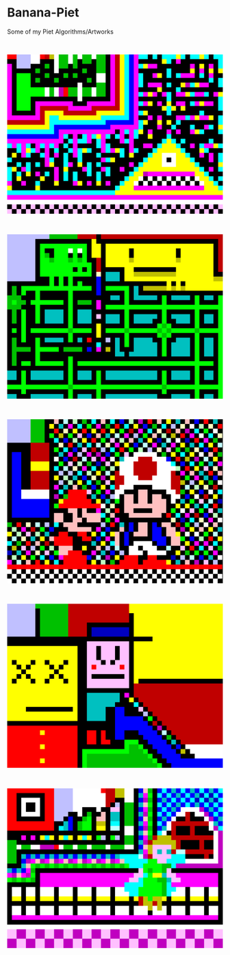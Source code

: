 # Banana-Piet
Some of my Piet Algorithms/Artworks

<BR>

<p>
  <img src="https://raw.githubusercontent.com/JonnyBanana/Banana-Piet/refs/heads/main/Images/Number%2B1.png" width="700">
</p>

<BR>

<p>
  <img src="https://raw.githubusercontent.com/JonnyBanana/Banana-Piet/refs/heads/main/Images/NumbersSquareTube.png" width="700">
</p>

<BR>

<p>
  <img src="https://raw.githubusercontent.com/JonnyBanana/Banana-Piet/refs/heads/main/Images/Mario.png" width="700">
</p>

<BR>

<p>
  <img src="https://raw.githubusercontent.com/JonnyBanana/Banana-Piet/refs/heads/main/Images/SquareofaNumber.png" width="700">
</p>

<BR>

<p>
  <img src="https://raw.githubusercontent.com/JonnyBanana/Banana-Piet/refs/heads/main/Images/FairyNumber%2B1.png" width="700">
</p>

<BR>


